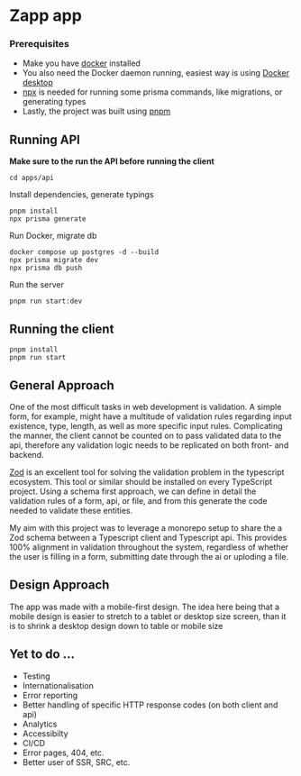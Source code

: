 # Zapp app

### Prerequisites

- Make you have [docker](https://www.docker.com/) installed
- You also need the Docker daemon running, easiest way is using [Docker desktop](https://www.docker.com/products/docker-desktop/)
- [npx](https://docs.npmjs.com/cli/v8/commands/npx) is needed for running some prisma commands, like migrations, or generating types
- Lastly, the project was built using [pnpm](https://pnpm.io/)

## Running API

**Make sure to the run the API before running the client**

```
cd apps/api
```

Install dependencies, generate typings

```
pnpm install
npx prisma generate
```

Run Docker, migrate db

```
docker compose up postgres -d --build
npx prisma migrate dev
npx prisma db push
```

Run the server

```
pnpm run start:dev
```

## Running the client

```
pnpm install
pnpm run start
```

## General Approach

One of the most difficult tasks in web development is validation. A simple form, for example, might have a multitude of validation rules regarding input existence, type, length, as well as more specific input rules. Complicating the manner, the client cannot be counted on to pass validated data to the api, therefore any validation logic needs to be replicated on both front- and backend.

[Zod](https://zod.dev/) is an excellent tool for solving the validation problem in the typescript ecosystem. This tool or similar should be installed on every TypeScript project. Using a schema first approach, we can define in detail the validation rules of a form, api, or file, and from this generate the code needed to validate these entities.

My aim with this project was to leverage a monorepo setup to share the a Zod schema between a Typescript client and Typescript api. This provides 100% alignment in validation throughout the system, regardless of whether the user is filling in a form, submitting date through the ai or uploding a file.

## Design Approach

The app was made with a mobile-first design. The idea here being that a mobile design is easier to stretch to a tablet or desktop size screen, than it is to shrink a desktop design down to table or mobile size

## Yet to do ...

- Testing
- Internationalisation
- Error reporting
- Better handling of specific HTTP response codes (on both client and api)
- Analytics
- Accessibilty
- CI/CD
- Error pages, 404, etc.
- Better user of SSR, SRC, etc.
